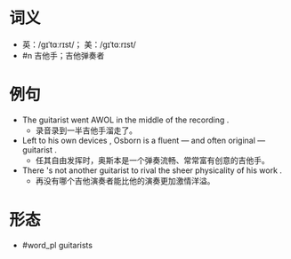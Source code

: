# 词义
- 英：/ɡɪˈtɑːrɪst/； 美：/ɡɪˈtɑːrɪst/
- #n 吉他手；吉他弹奏者
# 例句
- The guitarist went AWOL in the middle of the recording .
	- 录音录到一半吉他手溜走了。
- Left to his own devices , Osborn is a fluent — and often original — guitarist .
	- 任其自由发挥时，奥斯本是一个弹奏流畅、常常富有创意的吉他手。
- There 's not another guitarist to rival the sheer physicality of his work .
	- 再没有哪个吉他演奏者能比他的演奏更加激情洋溢。
# 形态
- #word_pl guitarists
